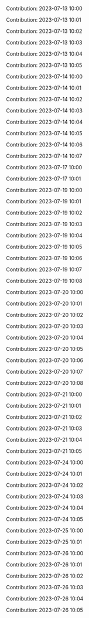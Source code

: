 Contribution: 2023-07-13 10:00

Contribution: 2023-07-13 10:01

Contribution: 2023-07-13 10:02

Contribution: 2023-07-13 10:03

Contribution: 2023-07-13 10:04

Contribution: 2023-07-13 10:05

Contribution: 2023-07-14 10:00

Contribution: 2023-07-14 10:01

Contribution: 2023-07-14 10:02

Contribution: 2023-07-14 10:03

Contribution: 2023-07-14 10:04

Contribution: 2023-07-14 10:05

Contribution: 2023-07-14 10:06

Contribution: 2023-07-14 10:07

Contribution: 2023-07-17 10:00

Contribution: 2023-07-17 10:01

Contribution: 2023-07-19 10:00

Contribution: 2023-07-19 10:01

Contribution: 2023-07-19 10:02

Contribution: 2023-07-19 10:03

Contribution: 2023-07-19 10:04

Contribution: 2023-07-19 10:05

Contribution: 2023-07-19 10:06

Contribution: 2023-07-19 10:07

Contribution: 2023-07-19 10:08

Contribution: 2023-07-20 10:00

Contribution: 2023-07-20 10:01

Contribution: 2023-07-20 10:02

Contribution: 2023-07-20 10:03

Contribution: 2023-07-20 10:04

Contribution: 2023-07-20 10:05

Contribution: 2023-07-20 10:06

Contribution: 2023-07-20 10:07

Contribution: 2023-07-20 10:08

Contribution: 2023-07-21 10:00

Contribution: 2023-07-21 10:01

Contribution: 2023-07-21 10:02

Contribution: 2023-07-21 10:03

Contribution: 2023-07-21 10:04

Contribution: 2023-07-21 10:05

Contribution: 2023-07-24 10:00

Contribution: 2023-07-24 10:01

Contribution: 2023-07-24 10:02

Contribution: 2023-07-24 10:03

Contribution: 2023-07-24 10:04

Contribution: 2023-07-24 10:05

Contribution: 2023-07-25 10:00

Contribution: 2023-07-25 10:01

Contribution: 2023-07-26 10:00

Contribution: 2023-07-26 10:01

Contribution: 2023-07-26 10:02

Contribution: 2023-07-26 10:03

Contribution: 2023-07-26 10:04

Contribution: 2023-07-26 10:05

